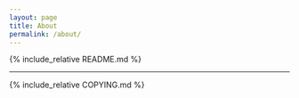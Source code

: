 ```yaml
---
layout: page
title: About
permalink: /about/
---
```


{% include_relative README.md %}

---

{% include_relative COPYING.md %}
